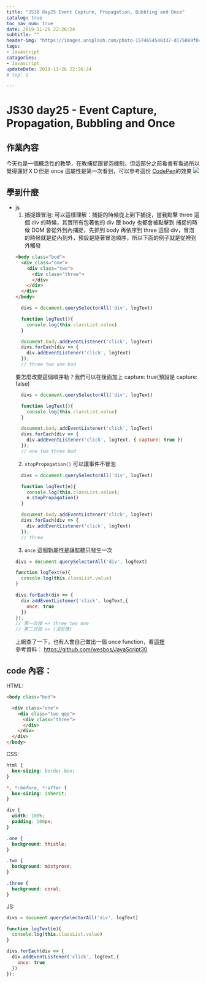 ```yaml
---
title: "JS30 day25 Event Capture, Propagation, Bubbling and Once"
catalog: true
toc_nav_num: true
date: 2019-11-26 22:26:24
subtitle: ""
header-img: "https://images.unsplash.com/photo-1574654540337-d175089f84ce?ixlib=rb-1.2.1&ixid=eyJhcHBfaWQiOjEyMDd9&auto=format&fit=crop&w=1950&q=80"
tags:
- Javascript
catagories:
- Javascript
updateDate: 2019-11-26 22:26:24
# top: 1

---
```

# JS30 day25 - Event Capture, Propagation, Bubbling and Once

## 作業內容

今天也是一個概念性的教學，在教捕捉跟冒泡機制，但這部分之前看書有看過所以覺得還好ＸＤ但是 once 這屬性是第一次看到，可以參考這份 [CodePen](https://codepen.io/gbvjpsln/pen/vYYqOdb)的效果
![](https://i.imgur.com/R8NZiWT.png)
## 學到什麼

- js
  1. 捕捉跟冒泡:
  可以這樣理解：捕捉的時候從上到下捕捉，當我點擊 three 這個 div 的時候，其實所有包著他的 div 跟 body 也都會被點擊到
  捕捉的時候 DOM 會從外到內捕捉，先抓到 body 再依序到 three 這個 div，冒泡的時候就是從內到外，預設是隨著冒泡順序，所以下面的例子就是從裡到外觸發
  ```html
  <body class="bod">
    <div class="one">
      <div class="two">
        <div class="three">
        </div>
      </div>
    </div>
  </body>
  ```
  ```js
    divs = document.querySelectorAll('div', logText)
  
    function logText(){
      console.log(this.classList.value)
    }

    document.body.addEventListener('click', logText)
    divs.forEach(div => { 
      div.addEventListener('click', logText)
    });
    // three two one bod
  ```
  要怎麼改變這個順序勒？我們可以在後面加上 capture: true(預設是 capture: false)
  ```js
    divs = document.querySelectorAll('div', logText)
  
    function logText(){
      console.log(this.classList.value)
    }

    document.body.addEventListener('click', logText)
    divs.forEach(div => { 
      div.addEventListener('click', logText, { capture: true })
    });
    // one two three bod
  ```
  2. `stopPropogation()` 可以讓事件不冒泡
  ```js
    divs = document.querySelectorAll('div', logText)
  
    function logText(e){
      console.log(this.classList.value);
      e.stopPropagation()
    }

    document.body.addEventListener('click', logText)
    divs.forEach(div => { 
      div.addEventListener('click', logText)
    });
    // three 
  ```
  3. `once` 這個新屬性是讓監聽只發生一次
  ```js
  divs = document.querySelectorAll('div', logText)
  
  function logText(e){
    console.log(this.classList.value)
  }

  divs.forEach(div => { 
    div.addEventListener('click', logText,{
      once: true
    })
  });
  // 第一次按 => three two one
  // 第二次按 => (沒反應)
  ```
  上網查了一下，也有人會自己做出一個 once function，看[這裡](https://davidwalsh.name/javascript-once)  
參考資料：
https://github.com/wesbos/JavaScript30

## code 內容：
HTML:
```html
<body class="bod">

  <div class="one">
    <div class="two qqq">
      <div class="three">
      </div>
    </div>
  </div>
</body>
```
CSS:
```css
html {
  box-sizing: border-box;
}

*, *:before, *:after { 
  box-sizing: inherit; 
}

div {
  width: 100%;
  padding: 100px;
}

.one {
  background: thistle;
}

.two {
  background: mistyrose;
}

.three {
  background: coral;
}
```
JS:
```js
divs = document.querySelectorAll('div', logText)

function logText(e){
  console.log(this.classList.value)
}

divs.forEach(div => { 
  div.addEventListener('click', logText,{
    once: true
  })
});
```
